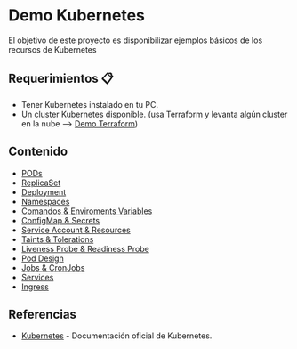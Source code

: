 # Demo Kubernetes
El objetivo de este proyecto es disponibilizar ejemplos básicos de los recursos de Kubernetes

## Requerimientos 📋

- Tener Kubernetes instalado en tu PC.
- Un cluster Kubernetes disponible. (usa Terraform y levanta algún cluster en la nube --> [Demo Terraform](https://github.com/pablosilvab/demo-terraform-k8s))

## Contenido

- [PODs](01-pods)
- [ReplicaSet](02-replicaset)
- [Deployment](03-deployment)
- [Namespaces](04-namespace)
- [Comandos & Enviroments Variables](05-env-var)
- [ConfigMap & Secrets ](06-configmap-secrets)
- [Service Account & Resources](07-security)
- [Taints & Tolerations](08-taints-tolerations)
- [Liveness Probe & Readiness Probe](09-observability)
- [Pod Design](10-pod-design)
- [Jobs & CronJobs](11-jobs)
- [Services](12-services)
- [Ingress](13-ingress)

## Referencias

- [Kubernetes](https://kubernetes.io/docs/concepts/) - Documentación oficial de Kubernetes.

